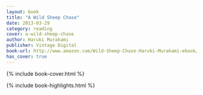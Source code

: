 ```yaml
---
layout: book
title: "A Wild Sheep Chase"
date: 2013-03-29
category: reading
cover: a-wild-sheep-chase
author: Haruki Murakami
publisher: Vintage Digital
book-url: http://www.amazon.com/Wild-Sheep-Chase-Haruki-Murakami-ebook/dp/B005TKD6J8/ref=tmm_kin_swatch_0?_encoding=UTF8&sr=&qid=
has_cover: true
---
```

{% include book-cover.html %}

{% include book-highlights.html %}
